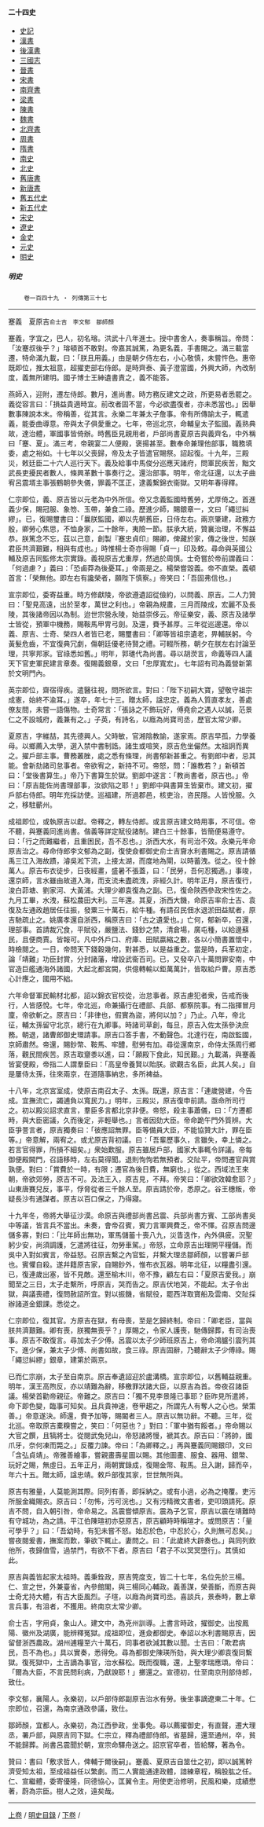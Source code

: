  



#### 二十四史

*   [史記](../a01/a01.md)
*   [漢書](../a02/a02.md)
*   [後漢書](../a03/a03.md)
*   [三國志](../a04/a04.md)
*   [晉書](../a05/a05.md)
*   [宋書](../a06/a06.md)
*   [南齊書](../a07/a07.md)
*   [梁書](../a08/a08.md)
*   [陳書](../a09/a09.md)
*   [魏書](../a10/a10.md)
*   [北齊書](../a11/a11.md)
*   [周書](../a12/a12.md)
*   [隋書](../a13/a13.md)
*   [南史](../a14/a14.md)
*   [北史](../a15/a15.md)
*   [舊唐書](../a16/a16.md)
*   [新唐書](../a17/a17.md)
*   [舊五代史](../a18/a18.md)
*   [新五代史](../a19/a19.md)
*   [宋史](../a20/a20.md)
*   [遼史](../a21/a21.md)
*   [金史](../a22/a22.md)
*   [元史](../a23/a23.md)
*   [明史](../a24/a24.md)		


##### 明史
　　
	`卷一百四十九 ‧ 列傳第三十七`

* * *

蹇義　夏原吉`俞士吉　李文郁　鄒師顏`

蹇義，字宜之，巴人，初名瑢。洪武十八年進士。授中書舍人，奏事稱旨。帝問：「汝蹇叔後乎？」瑢頓首不敢對。帝嘉其誠篤，為更名義，手書賜之。滿三載當遷，特命滿九載，曰：「朕且用義。」由是朝夕侍左右，小心敬慎，未嘗忤色。惠帝既即位，推太祖意，超擢吏部右侍郎。是時齊泰、黃子澄當國，外興大師，內改制度，義無所建明。國子博士王紳遺書責之，義不能答。

燕師入，迎附，遷左侍郎。數月，進尚書。時方務反建文之政，所更易者悉罷之。義從容言曰：「損益貴適時宜。前改者固不當，今必欲盡復者，亦未悉當也。」因舉數事陳說本末。帝稱善，從其言。永樂二年兼太子詹事。帝有所傳諭太子，輒遣義，能委曲導意。帝與太子俱愛重之。七年，帝巡北京，命輔皇太子監國。義熟典故，達治體，軍國事皆倚辦。時舊臣見親用者，戶部尚書夏原吉與義齊名，中外稱曰「蹇、夏」。滿三考，帝親宴二人便殿，褒揚甚至。數奉命兼理他部事，職務填委，處之裕如。十七年以父喪歸，帝及太子皆遣官賜祭。詔起復。十九年，三殿災，敕廷臣二十六人巡行天下。義及給事中馬俊分巡應天諸府，問軍民疾苦，黜文武長吏擾民者數人，條興革數十事奏行之。還治部事。明年，帝北征還，以太子曲宥呂震壻主事張鶴朝參失儀，罪義不匡正，逮義繫錦衣衞獄。又明年春得釋。

仁宗即位，義、原吉皆以元老為中外所信。帝又念義監國時舊勞，尤厚倚之。首進義少保，賜冠服、象笏、玉帶，兼食二祿。歷進少師，賜銀章一，文曰「繩愆糾繆」。已，復賜璽書曰：「曩朕監國，卿以先朝舊臣，日侍左右。兩京肇建，政務方殷，卿勞心焦思，不恤身家，二十餘年，夷險一節。朕承大統，贊襄治理，不懈益恭。朕篤念不忘，茲以己意，創製『蹇忠貞印』賜卿，俾藏於家，傳之後世，知朕君臣共濟艱難，相與有成也。」時惟楊士奇亦得賜「貞一」印及敕。尋命與英國公輔及原吉同監修太宗實錄。義視原吉尤重厚，然過於周慎。士奇嘗於帝前謂義曰：「何過慮？」義曰：「恐鹵莽為後憂耳。」帝兩是之。楊榮嘗毀義。帝不直榮。義頓首言：「榮無他。即左右有讒榮者，願陛下慎察。」帝笑曰：「吾固弗信也。」

宣宗即位，委寄益重。時方修獻陵，帝欲遵遺詔從儉約，以問義、原吉。二人力贊曰：「聖見高遠，出於至孝，萬世之利也。」帝親為規畫，三月而陵成，宏麗不及長陵，其後諸帝因以為制。迨世宗營永陵，始益崇侈云。帝征樂安，義、原吉及諸學士皆從，預軍中機務，賜鞍馬甲冑弓劍。及還，賚予甚厚。三年從巡邊還。帝以義、原吉、士奇、榮四人者皆已老，賜璽書曰：「卿等皆祖宗遺老，畀輔朕躬。今黃髮危齒，不宜復典冗劇，傷朝廷優老待賢之禮。可輟所務，朝夕在朕左右討論至理，共寧邦家。官祿悉如舊。」明年，郭璡代為尚書。尋以胡濙言，命義等四人議天下官吏軍民建言章奏。復賜義銀章，文曰「忠厚寬宏」。七年詔有司為義營新第於文明門內。

英宗即位，齋宿得疾。遣醫往視，問所欲言。對曰：「陛下初嗣大寶，望敬守祖宗成憲，始終不渝耳。」遂卒，年七十三。贈太師，諡忠定。義為人質直孝友，善處僚友間，未嘗一語傷物。士奇常言：「張詠之不飾玩好，傅堯俞之遇人以誠，范景仁之不設城府，義兼有之。」子英，有詩名，以廕為尚寶司丞，歷官太常少卿。

夏原吉，字維喆，其先德興人。父時敏，官湘陰教諭，遂家焉。原吉早孤，力學養母。以鄉薦入太學，選入禁中書制誥。諸生或喧笑，原吉危坐儼然。太祖詗而異之。擢戶部主事。曹務叢脞，處之悉有條理，尚書郁新甚重之。有劉郎中者，忌其能。會新劾諸司怠事者。帝欲宥之，新持不可。帝怒，問：「誰教若？」新頓首曰：「堂後書算生。」帝乃下書算生於獄。劉郎中遂言：「教尚書者，原吉也。」帝曰：「原吉能佐尚書理部事，汝欲陷之耶！」劉郎中與書算生皆棄市。建文初，擢戶部右侍郎。明年充採訪使。巡福建，所過郡邑，核吏治，咨民隱。人皆悅服。久之，移駐蘄州。

成祖即位，或執原吉以獻。帝釋之，轉左侍郎。或言原吉建文時用事，不可信。帝不聽，與蹇義同進尚書。偕義等詳定賦役諸制。建白三十餘事，皆簡便易遵守。曰：「行之而難繼者，且重困民，吾不忍也。」浙西大水，有司治不效。永樂元年命原吉治之。尋命侍郎李文郁為之副，復使僉都御史俞士吉齎水利書賜之。原吉請循禹三江入海故蹟，濬吳淞下流，上接太湖，而度地為閘，以時蓄洩。從之。役十餘萬人。原吉布衣徒步，日夜經畫，盛暑不張蓋，曰：「民勞，吾何忍獨適。」事竣，還京師，言水雖由故道入海，而支流未盡疏洩，非經久計。明年正月，原吉復行，浚白茆塘、劉家河、大黃浦。大理少卿袁復為之副。已，復命陝西參政宋性佐之。九月工畢，水洩，蘇松農田大利。三年還。其夏，浙西大饑，命原吉率俞士吉、袁復及左通政趙居任往振，發粟三十萬石，給牛種。有請召民佃水退淤田益賦者，原吉馳疏止之。姚廣孝還自浙西，稱原吉曰：「古之遺愛也。」亡何，郁新卒，召還，理部事。首請裁冗食，平賦役，嚴鹽法、錢鈔之禁，清倉場，廣屯種，以給邊蘇民，且便商賈。皆報可。凡中外戶口、府庫、田賦贏縮之數，各以小簡書置懷中，時檢閱之。一日，帝問天下錢穀幾何，對甚悉，以是益重之。當是時，兵革初定，論「靖難」功臣封賞，分封諸藩，增設武衞百司。已，又發卒八十萬問罪安南，中官造巨艦通海外諸國，大起北都宮闕，供億轉輸以鉅萬萬計，皆取給戶曹。原吉悉心計應之，國用不絀。

六年命督軍民輸材北都，詔以錦衣官校從，治怠事者。原吉慮犯者衆，告戒而後行，人皆感悅。七年，帝北巡，命兼攝行在禮部、兵部、都察院事。有二指揮冒月廩，帝欲斬之。原吉曰：「非律也，假實為盜，將何以加？」乃止。八年，帝北征，輔太孫留守北京，總行在九卿事。時諸司草創，每旦，原吉入佐太孫參決庶務。朝退，諸曹郎御史環請事。原吉口答手書，不動聲色。北達行在，南啟監國，京師肅然。帝還，賜鈔幣、鞍馬、牢醴，慰勞有加。尋從還南京，命侍太孫周行鄉落，觀民間疾苦。原吉取齏黍以進，曰：「願殿下食此，知民艱。」九載滿，與蹇義皆宴便殿，帝指二人謂羣臣曰：「高皇帝養賢以貽朕。欲觀古名臣，此其人矣。」自是屢侍太孫，往來兩京，在道隨事納忠，多所裨益。

十八年，北京宮室成，使原吉南召太子、太孫。既還，原吉言：「連歲營建，今告成。宜撫流亡，蠲逋負以寬民力。」明年，三殿災，原吉復申前請。亟命所司行之。初以殿災詔求直言，羣臣多言都北京非便。帝怒，殺主事蕭儀，曰：「方遷都時，與大臣密議，久而後定，非輕舉也。」言者因劾大臣。帝命跪午門外質辨。大臣爭詈言者，原吉獨奏曰：「彼應詔無罪。臣等備員大臣，不能協贊大計，罪在臣等。」帝意解，兩宥之。或尤原吉背初議。曰：「吾輩歷事久，言雖失，幸上憐之。若言官得罪，所損不細矣。」衆始歎服。原吉雖居戶部，國家大事輒令詳議。帝每御便殿闕門，召語移時，左右莫得聞。退則恂恂若無預者。交阯平，帝問遷官與賞孰便。對曰：「賞費於一時，有限；遷官為後日費，無窮也。」從之。西域法王來朝，帝欲郊勞，原吉不可。及法王入，原吉見，不拜。帝笑曰：「卿欲效韓愈耶？」山東唐賽兒反，事平，俘脅從者三千餘人至。原吉請於帝，悉原之。谷王橞叛，帝疑長沙有通謀者。原吉以百口保之，乃得寢。

十九年冬，帝將大舉征沙漠。命原吉與禮部尚書呂震、兵部尚書方賓、工部尚書吳中等議，皆言兵不當出。未奏，會帝召賓，賓力言軍興費乏，帝不懌。召原吉問邊儲多寡，對曰：「比年師出無功，軍馬儲蓄十喪八九，災眚迭作，內外俱疲。況聖躬少安，尚須調護，乞遣將往征，勿勞車駕。」帝怒，立命原吉出理開平糧儲。而吳中入對如賓言，帝益怒。召原吉繫之內官監，幷繫大理丞鄒師顏，以嘗署戶部也。賓懼自殺。遂幷籍原吉家，自賜鈔外，惟布衣瓦器。明年北征，以糧盡引還。已，復連歲出塞，皆不見敵。還至榆木川，帝不豫，顧左右曰：「夏原吉愛我。」崩聞至之三日，太子走繫所，呼原吉，哭而告之。原吉伏地哭，不能起。太子令出獄，與議喪禮，復問赦詔所宜。對以振饑，省賦役，罷西洋取寶船及雲南、交阯採辦諸道金銀課。悉從之。

仁宗即位，復其官。方原吉在獄，有母喪，至是乞歸終制。帝曰：「卿老臣，當與朕共濟艱難。卿有喪，朕獨無喪乎？」厚賜之，令家人護喪，馳傳歸葬，有司治喪事。原吉不敢復言。尋加太子少傅。呂震以太子少師班原吉上，帝命鴻臚引震列其下。進少保，兼太子少傅、尚書如故，食三祿。原吉固辭，乃聽辭太子少傅祿。賜「繩愆糾繆」銀章，建第於兩京。

已而仁宗崩，太子至自南京。原吉奉遺詔迎於盧溝橋。宣宗即位，以舊輔益親重。明年，漢王高煦反，亦以靖難為辭，移檄罪狀諸大臣，以原吉為首。帝夜召諸臣議。楊榮首勸帝親征。帝難之。原吉曰：「獨不見李景隆已事耶？臣昨見所遣將，命下即色變，臨事可知矣。且兵貴神速，卷甲趨之，所謂先人有奪人之心也。榮策善。」帝意遂決。師還，賚予加等，賜閽者三人。原吉以無功辭。不聽。三年，從北巡。帝取原吉橐糗嘗之，笑曰：「何惡也？」對曰：「軍中猶有餒者。」帝命賜以大官之饌，且犒將士。從閱武兔兒山，帝怒諸將慢，褫其衣。原吉曰：「將帥，國爪牙，奈何凍而斃之。」反覆力諫。帝曰：「為卿釋之。」再與蹇義同賜銀印，文曰「含弘貞靖」。帝雅善繪事，嘗親畫壽星圖以賜。其他圖畫、服食、器用、銀幣、玩好之賜，無虛日。五年正月，兩朝實錄成，復賜金幣、鞍馬。旦入謝，歸而卒，年六十五。贈太師，諡忠靖。敕戶部復其家，世世無所與。

原吉有雅量，人莫能測其際。同列有善，即採納之。或有小過，必為之掩覆。吏污所服金織賜衣。原吉曰：「勿怖，污可浣也。」又有污精微文書者，吏叩頭請死。原吉不問，自入朝引咎，帝命易之。呂震嘗傾原吉。震為子乞官，原吉以震在靖難時有守城功，為之請。平江伯陳瑄初亦惡原吉，原吉顧時時稱瑄才。或問原吉：「量可學乎？」曰：「吾幼時，有犯未嘗不怒。始忍於色，中忍於心，久則無可忍矣。」嘗夜閱爰書，撫案而歎，筆欲下輒止。妻問之。曰：「此歲終大辟奏也。」與同列飲他所，夜歸值雪，過禁門，有欲不下者。原吉曰「君子不以冥冥墮行」。其慎如此。

原吉與義皆起家太祖時。義秉銓政，原吉筦度支，皆二十七年，名位先於三楊。仁、宣之世，外兼臺省，內參館閣，與三楊同心輔政。義善謀，榮善斷，而原吉與士奇尤持大體，有古大臣風烈。子瑄，以廕為尚寶司丞。喜談兵，景泰時，數上章言兵事，有沮者，不獲用。終南京太常少卿。

俞士吉，字用貞，象山人。建文中，為兗州訓導。上書言時政，擢御史。出按鳳陽、徽州及湖廣，能辨釋冤獄。成祖即位，進僉都御史。奉詔以水利書賜原吉，因留督浙西農政。湖州逋糧至六十萬石，同事者欲減其數以聞。士吉曰：「欺君病民，吾不為也。」具以實奏，悉得免。尋為都御史陳瑛所劾，與大理少卿袁復同繫獄。復死獄中，土吉謫為事官，治水蘇松。既而復職，還，上聖孝瑞應頌。帝曰：「爾為大臣，不言民問利病，乃獻諛耶！」擲還之。宣德初，仕至南京刑部侍郎，致仕。

李文郁，襄陽人。永樂初，以戶部侍郎副原吉治水有勞。後坐事謫遼東二十年。仁宗即位，召還，為南京通政參議，致仕。

鄒師顏，宜都人。永樂初，為江西參政，坐事免。尋以薦擢御史，有直聲，遷大理丞，署戶部，與原吉同下獄。仁宗立，釋為禮部侍郎。省墓歸，還至通州，卒，貧不能歸葬。尚書呂震聞於朝，宣宗命驛舟送之。詔京官卒者，皆給驛，著為令。

贊曰：書曰「敷求哲人，俾輔于爾後嗣」。蹇義、夏原吉自筮仕之初，即以誠篤幹濟受知太祖，至成祖益任以繁劇。而二人實能通達政體，諳練章程，稱股肱之任。仁、宣繼體，委寄優隆，同德協心，匡翼令主。用使吏治修明，民風和樂，成績懋著，蔚為宗臣。樹人之效，遠矣哉。

* * *

  [上卷](148.md) / [明史目錄](a24.md) / [下卷](150.md) / 

    